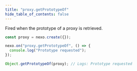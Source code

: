 ```yaml
---
title: "proxy.getPrototypeOf"
hide_table_of_contents: false
---
```


Fired when the prototype of a proxy is retrieved.

```javascript
const proxy = nexo.create({});

nexo.on("proxy.getPrototypeOf", () => {
  console.log("Prototype requested");
});

Object.getPrototypeOf(proxy); // Logs: Prototype requested
```
